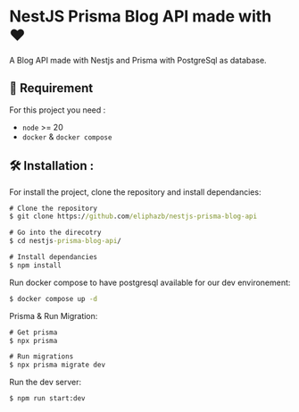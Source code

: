 # NestJS Prisma Blog API made with ❤️
A Blog API made with Nestjs and Prisma with PostgreSql as database.

## 🔭 Requirement
For this project you need :
* `node` >= 20
* `docker` & `docker compose`

## 🛠️ Installation :
For install the project, clone the repository and install dependancies:

```cmd
# Clone the repository
$ git clone https://github.com/eliphazb/nestjs-prisma-blog-api

# Go into the direcotry
$ cd nestjs-prisma-blog-api/

# Install dependancies
$ npm install
```

Run docker compose to have postgresql available for our dev environement:
```cmd
$ docker compose up -d
```

Prisma & Run Migration:

```cmd
# Get prisma
$ npx prisma

# Run migrations
$ npx prisma migrate dev
```

Run the dev server:
```cmd
$ npm run start:dev
```

